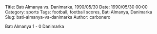 Title: Batı Almanya vs. Danimarka, 1990/05/30
Date: 1990/05/30 00:00
Category: sports
Tags: football, football scores, Batı Almanya, Danimarka
Slug: bati-almanya-vs-danimarka
Author: carbonero


Batı Almanya 1 - 0 Danimarka
